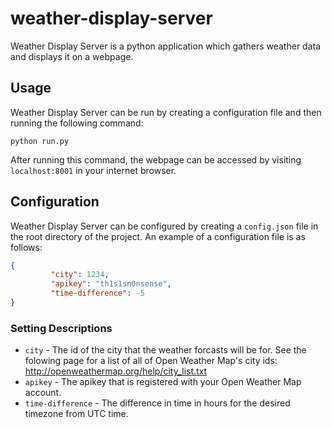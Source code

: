 # weather-display-server
Weather Display Server is a python application which gathers weather data and displays it on a webpage.

## Usage
Weather Display Server can be run by creating a configuration file and then running the following command:

```
python run.py
```

After running this command, the webpage can be accessed by visiting `localhost:8001` in your internet browser.

## Configuration
Weather Display Server can be configured by creating a `config.json` file in the root directory of the project. An example of a configuration file is as follows:

```json
{                                                                               
         "city": 1234,                                                        
         "apikey": "th1s1sn0nsense",                           
         "time-difference": -5                                                   
}
```

### Setting Descriptions
* `city` - The id of the city that the weather forcasts will be for. See the folowing page for a list of all of Open Weather Map's city ids: http://openweathermap.org/help/city_list.txt
* `apikey` - The apikey that is registered with your Open Weather Map account.
* `time-difference` - The difference in time in hours for the desired timezone from UTC time.
